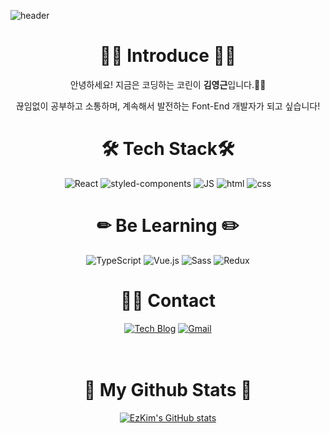 <!--
**smart5265988/smart5265988** is a ✨ _special_ ✨ repository because its `README.md` (this file) appears on your GitHub profile.

Here are some ideas to get you started:

- 🔭 I’m currently working on ...
- 🌱 I’m currently learning ...
- 👯 I’m looking to collaborate on ...
- 🤔 I’m looking for help with ...
- 💬 Ask me about ...
- 📫 How to reach me: ...
- 😄 Pronouns: ...
- ⚡ Fun fact: ...
-->

![header](https://capsule-render.vercel.app/api?type=waving&color=gradient&height=200&section=header&text=FrontEnd_EzKim🤓&fontSize=50)

<div align=center>

# 👐🏻 Introduce 👐🏻

안녕하세요! 지금은 코딩하는 코린이 <b>김영근</b>입니다.👶🏻 <br>

끊임없이 공부하고 소통하며, 계속해서 발전하는 Font-End 개발자가 되고 싶습니다! <br>


<!-- <div align=center style='border:1px solid #ccc'> -->

# 🛠 Tech Stack🛠
![React](https://img.shields.io/badge/React-61DAFB?style=flat-square&logo=React&logoColor=white)
![styled-components](https://img.shields.io/badge/Styled-components-DB7093?style=flat-square&logo=styled-components&logoColor=white)
![JS](https://img.shields.io/badge/JavaScript-F7DF1E?style=flat-square&logo=JavaScript&logoColor=black)
![html](https://img.shields.io/badge/Html-E34F26?style=flat-square&logo=Html5&logoColor=white)
![css](https://img.shields.io/badge/CSS-1572B6?style=flat-square&logo=CSS3&logoColor=white)
<br>
  
# ✏ Be Learning ✏️
  ![TypeScript](https://img.shields.io/badge/TypeScript-3178C6?style=flat-square&logo=TypeScript&logoColor=white)
  ![Vue.js](https://img.shields.io/badge/Vue.js-4FC08D?style=flat-square&logo=Vue.js&logoColor=white)
  ![Sass](https://img.shields.io/badge/Sass-CC6699?style=flat-square&logo=Sass&logoColor=white)
  ![Redux](https://img.shields.io/badge/Redux-764ABC?style=flat-square&logo=Redux&logoColor=white)
 <br>

# 🧑‍💻 Contact
[![Tech Blog](https://img.shields.io/badge/Velog-1DBF73?style=flat-square&logo=Vimeo&logoColor=white)](https://velog.io/@smart5265988) 
[![Gmail](https://img.shields.io/badge/Gmail-EA4335?style=flat-square&logo=Gmail&logoColor=white)](mailto:smart5265988@gmail.com)
<br>
<br>
<br>
  
# 🌟 My Github Stats 🌟
  [![EzKim's GitHub stats](https://github-readme-stats.vercel.app/api?username=smart5265988&show_icons=true&count_private=true&hide=issues,contribs&theme=vue)](https://github.com/smart5265988/)

</div>
